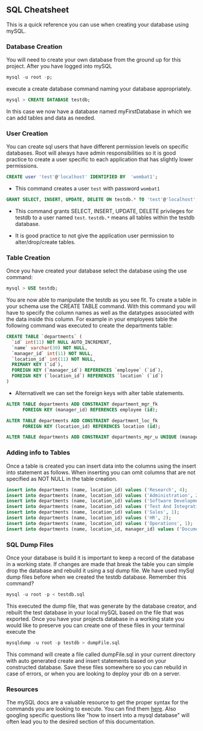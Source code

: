 ## SQL Cheatsheet
This is a quick reference you can use when creating your database using mySQL.

### Database Creation
You will need to create your own database from the ground up for this project. After you have logged into mySQL
```sql
mysql -u root -p;
```
execute a create database command naming your database appropriately.

```sql
mysql > CREATE DATABASE testdb;
```
In this case we now have a database named myFirstDatabase in which we can add tables and data as needed.

### User Creation
You can create sql users that have different permission levels on specific databases. Root will always have admin responsibilities so it is good practice to create a user specific to each application that has slightly lower permissions.

```sql
CREATE user 'test'@'localhost' IDENTIFIED BY  'wombat1';
```
* This command creates a user `test` with password `wombat1`

```sql
GRANT SELECT, INSERT, UPDATE, DELETE ON testdb.* TO 'test'@'localhost';
```
* This command grants SELECT, INSERT, UPDATE, DELETE privileges for testdb to a user named `test`. `testdb.*` means all tables within the testdb database.

* It is good practice to not give the application user permission to alter/drop/create tables.

### Table Creation
Once you have created your database select the database using the use command:
```sql
mysql > USE testdb;
```
You are now able to manipulate the testdb as you see fit. To create a table in your schema use the CREATE TABLE command. With this command you will have to specify the column names as well as the datatypes associated with the data inside this column. For example in your employees table the following command was executed to create the departments table:
```sql
CREATE TABLE `departments` (
  `id` int(11) NOT NULL AUTO_INCREMENT,
  `name` varchar(30) NOT NULL,
  `manager_id` int(11) NOT NULL,
  `location_id` int(11) NOT NULL,
  PRIMARY KEY (`id`),
  FOREIGN KEY (`manager_id`) REFERENCES `employee` (`id`),
  FOREIGN KEY (`location_id`) REFERENCES `location` (`id`)
)
```

* Alternativelt we can set the foreign keys with alter table statements.

```sql
ALTER TABLE departments ADD CONSTRAINT department_mgr_fk
      FOREIGN KEY (manager_id) REFERENCES employee (id);

ALTER TABLE departments ADD CONSTRAINT department_loc_fk
      FOREIGN KEY (location_id) REFERENCES location (id);

ALTER TABLE departments ADD CONSTRAINT departments_mgr_u UNIQUE (manager_id);
```

### Adding info to Tables
Once a table is created you can insert data into the columns using the insert into statement as follows. When inserting you can omit columns that are not specified as NOT NULL in the table creation.

```sql
insert into departments (name, location_id) values ('Research', 4);
insert into departments (name, location_id) values ('Administration', 2);
insert into departments (name, location_id) values ('Software Development', 3);
insert into departments (name, location_id) values ('Test And Integration', 3);
insert into departments (name, location_id) values ('Sales', 1);
insert into departments (name, location_id) values ('HR', 2);
insert into departments (name, location_id) values ('Operations', 1);
insert into departments (name, location_id, manager_id) values ('Documentation', 2, 1035);
```

### SQL Dump Files
Once your database is build it is important to keep a record of the database in a working state. If changes are made that break the table you can simple drop the database and rebuild it using a sql dump file. We have used mySql dump files before when we created the testdb database. Remember this command?

```sql
mysql -u root -p < testdb.sql
```
This executed the dump file, that was generate by the database creator, and rebuilt the test database in your local mySQL based on the file that was exported. Once you have your projects database in a working state you would like to preserve you can create one of these files in your terminal execute the
```sql
mysqldump -u root -p testdb > dumpFile.sql
```
This command will create a file called dumpFile.sql in your current directory with auto generated create and insert statements based on your constructed database. Save these files somewhere so you can rebuild in case of errors, or when you are looking to deploy your db on a server.

### Resources
The mySQL docs are a valuable resource to get the proper syntax for the commands you are looking to execute. You can find them [here][mySQLDocs]. Also googling specific questions like "how to insert into a mysql database" will often lead you to the desired section of this documentation.




[mySQLDocs]:http://dev.mysql.com/doc/
